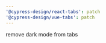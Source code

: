 ```yaml
---
'@cypress-design/react-tabs': patch
'@cypress-design/vue-tabs': patch
---
```


remove dark mode from tabs
